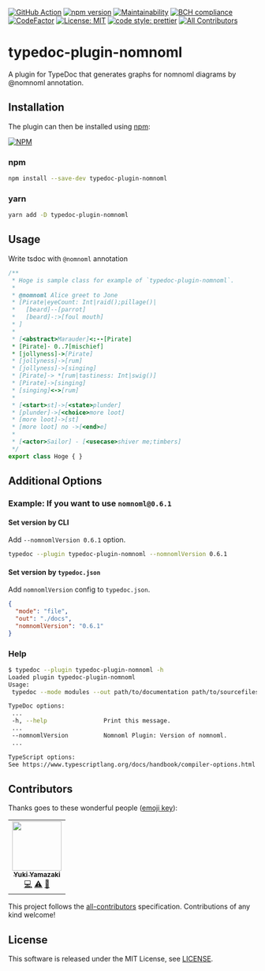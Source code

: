 [![GitHub Action](https://github.com/kamiazya/typedoc-plugin-nomnoml/workflows/Node%20CI/badge.svg)](https://github.com/kamiazya/typedoc-plugin-nomnoml/actions?workflow=Node+CI) [![npm version](https://badge.fury.io/js/typedoc-plugin-nomnoml.svg)](https://badge.fury.io/js/typedoc-plugin-nomnoml) [![Maintainability](https://api.codeclimate.com/v1/badges/330fef9d4d98238e09c1/maintainability)](https://codeclimate.com/github/kamiazya/typedoc-plugin-nomnoml/maintainability) [![BCH compliance](https://bettercodehub.com/edge/badge/kamiazya/typedoc-plugin-nomnoml?branch=master)](https://bettercodehub.com/) [![CodeFactor](https://www.codefactor.io/repository/github/kamiazya/typedoc-plugin-nomnoml/badge)](https://www.codefactor.io/repository/github/kamiazya/typedoc-plugin-nomnoml) [![License: MIT](https://img.shields.io/badge/License-MIT-yellow.svg)](https://opensource.org/licenses/MIT) [![code style: prettier](https://img.shields.io/badge/code_style-prettier-ff69b4.svg)](https://github.com/prettier/prettier) <!-- ALL-CONTRIBUTORS-BADGE:START - Do not remove or modify this section -->[![All Contributors](https://img.shields.io/badge/all_contributors-1-orange.svg?style=flat-square)](#contributors-)<!-- ALL-CONTRIBUTORS-BADGE:END -->

# typedoc-plugin-nomnoml

A plugin for TypeDoc that generates graphs for nomnoml diagrams by @nomnoml annotation.

## Installation

The plugin can then be installed using [npm](https://www.npmjs.com/):

[![NPM](https://nodei.co/npm/typedoc-plugin-nomnoml.png)](https://nodei.co/npm/typedoc-plugin-nomnoml/)

### npm

```bash
npm install --save-dev typedoc-plugin-nomnoml
```

### yarn

```bash
yarn add -D typedoc-plugin-nomnoml
```

## Usage

Write tsdoc with `@nomnoml` annotation

```typescript
/**
 * Hoge is sample class for example of `typedoc-plugin-nomnoml`.
 *
 * @nomnoml Alice greet to Jone
 * [Pirate|eyeCount: Int|raid();pillage()|
 *   [beard]--[parrot]
 *   [beard]-:>[foul mouth]
 * ]
 *
 * [<abstract>Marauder]<:--[Pirate]
 * [Pirate]- 0..7[mischief]
 * [jollyness]->[Pirate]
 * [jollyness]->[rum]
 * [jollyness]->[singing]
 * [Pirate]-> *[rum|tastiness: Int|swig()]
 * [Pirate]->[singing]
 * [singing]<->[rum]
 *
 * [<start>st]->[<state>plunder]
 * [plunder]->[<choice>more loot]
 * [more loot]->[st]
 * [more loot] no ->[<end>e]
 *
 * [<actor>Sailor] - [<usecase>shiver me;timbers]
 */
export class Hoge { }
```

## Additional Options

### Example: If you want to use `nomnoml@0.6.1`

#### Set version by CLI

Add `--nomnomlVersion 0.6.1` option.

```bash
typedoc --plugin typedoc-plugin-nomnoml --nomnomlVersion 0.6.1
```

#### Set version by `typedoc.json`

Add `nomnomlVersion` config to `typedoc.json`.

```json
{
  "mode": "file",
  "out": "./docs",
  "nomnomlVersion": "0.6.1"
}
```

### Help

```bash
$ typedoc --plugin typedoc-plugin-nomnoml -h
Loaded plugin typedoc-plugin-nomnoml
Usage:
 typedoc --mode modules --out path/to/documentation path/to/sourcefiles

TypeDoc options:
 ...
 -h, --help                Print this message.
 ...
 --nomnomlVersion          Nomnoml Plugin: Version of nomnoml.
 ...

TypeScript options:
See https://www.typescriptlang.org/docs/handbook/compiler-options.html
```

## Contributors

Thanks goes to these wonderful people ([emoji key](https://allcontributors.org/docs/en/emoji-key)):

<!-- ALL-CONTRIBUTORS-LIST:START - Do not remove or modify this section -->
<!-- prettier-ignore-start -->
<!-- markdownlint-disable -->
<table>
  <tr>
    <td align="center"><a href="http://blog.kamiazya.tech/"><img src="https://avatars0.githubusercontent.com/u/35218186?v=4" width="100px;" alt=""/><br /><sub><b>Yuki Yamazaki</b></sub></a><br /><a href="https://github.com/kamiazya/typedoc-plugin-nomnoml/commits?author=kamiazya" title="Code">💻</a> <a href="https://github.com/kamiazya/typedoc-plugin-nomnoml/commits?author=kamiazya" title="Tests">⚠️</a> <a href="https://github.com/kamiazya/typedoc-plugin-nomnoml/commits?author=kamiazya" title="Documentation">📖</a></td>
  </tr>
</table>

<!-- markdownlint-enable -->
<!-- prettier-ignore-end -->
<!-- ALL-CONTRIBUTORS-LIST:END -->

This project follows the [all-contributors](https://github.com/all-contributors/all-contributors)
specification. Contributions of any kind welcome!

## License

This software is released under the MIT License, see [LICENSE](./LICENSE).
